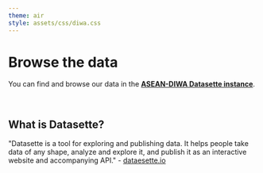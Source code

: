 ```yaml
---
theme: air
style: assets/css/diwa.css
---
```


# Browse the data

You can find and browse our data in the [**ASEAN-DIWA Datasette instance**](https://data.aseandiwa.org).

<br>

## What is Datasette?
"Datasette is a tool for exploring and publishing data. It helps people take data of any shape, analyze and explore it, and publish it as an interactive website and accompanying API." - [dataesette.io](https://datasette.io/)